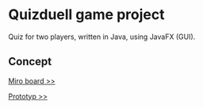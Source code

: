 # Quizduell game project
Quiz for two players, written in Java, using JavaFX (GUI).

## Concept
[Miro board >>](https://miro.com/app/board/uXjVMQbmwPw=)

[Prototyp >>](./info/PatternFrameworks_AE1_ClientPrototyp_04-05-2023.pdf)
